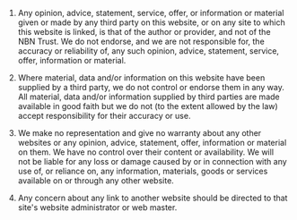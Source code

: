 1.  Any opinion, advice, statement, service, offer, or information or material 
    given or made by any third party on this website, or on any site to which 
    this website is linked, is that of the author or provider, and not of the 
    NBN Trust. We do not endorse, and we are not responsible for, the accuracy 
    or reliability of, any such opinion, advice, statement, service, offer, 
    information or material.

2.  Where material, data and/or information on this website have been supplied 
    by a third party, we do not control or endorse them in any way. All 
    material, data and/or information supplied by third parties are made 
    available in good faith but we do not (to the extent allowed by the law)
    accept responsibility for their accuracy or use.

3.  We make no representation and give no warranty about any other websites or 
    any opinion, advice, statement, offer, information or material on them. We 
    have no control over their content or availability. We will not be liable 
    for any loss or damage caused by or in connection with any use of, or 
    reliance on, any information, materials, goods or services available on or 
    through any other website.

4.  Any concern about any link to another website should be directed to that 
    site's website administrator or web master.